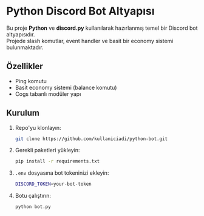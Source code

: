 # Python Discord Bot Altyapısı

Bu proje **Python** ve **discord.py** kullanılarak hazırlanmış temel bir Discord bot altyapısıdır.  
Projede slash komutlar, event handler ve basit bir economy sistemi bulunmaktadır.

## Özellikler
- Ping komutu
- Basit economy sistemi (balance komutu)
- Cogs tabanlı modüler yapı

## Kurulum
1. Repo'yu klonlayın:
   ```bash
   git clone https://github.com/kullaniciadi/python-bot.git
   ```
2. Gerekli paketleri yükleyin:
   ```bash
   pip install -r requirements.txt
   ```
4. `.env` dosyasına bot tokeninizi ekleyin:
   ```bash
   DISCORD_TOKEN=your-bot-token
   ```
4. Botu çalıştırın:
   ```bash
   python bot.py
   ```
